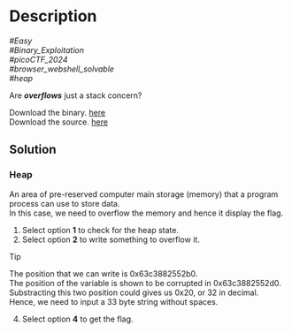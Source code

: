 # Description

_#Easy_<br>
_#Binary_Exploitation_<br>
_#picoCTF_2024_<br>
_#browser_webshell_solvable_<br>
_#heap_<br>

Are ***overflows*** just a stack concern?<br>

Download the binary. [here](heap-0)<br>
Download the source. [here](heap-0.c)

## Solution

### Heap  
An area of pre-reserved computer main storage (memory) that a program process can use to store data.<br>
In this case, we need to overflow the memory and hence it display the flag.<br>

1. Select option __1__ to check for the heap state.
2. Select option __2__ to write something to overflow it.<br>
> [!TIP]
> The position that we can write is 0x63c3882552b0.<br>
  The position of the variable is shown to be corrupted in 0x63c3882552d0.<br>
  Substracting this two position could gives us 0x20, or 32 in decimal.<br>
  Hence, we need to input a 33 byte string without spaces.
   
4. Select option __4__ to get the flag.


